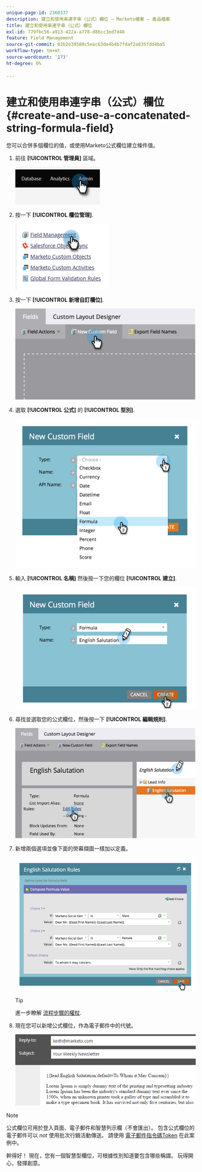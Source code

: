```yaml
---
unique-page-id: 2360337
description: 建立和使用串連字串（公式）欄位 — Marketo檔案 — 產品檔案
title: 建立和使用串連字串（公式）欄位
exl-id: 779fbc56-a913-422a-a778-d86cc3ed7d48
feature: Field Management
source-git-commit: 02b2e39580c5eac63de4b4b7fdaf2a835fdd4ba5
workflow-type: tm+mt
source-wordcount: '173'
ht-degree: 0%

---
```


# 建立和使用串連字串（公式）欄位 {#create-and-use-a-concatenated-string-formula-field}

您可以合併多個欄位的值，或使用Marketo公式欄位建立條件值。

1. 前往 **[!UICONTROL 管理員]** 區域。

   ![](assets/create-and-use-a-concatenated-string-formula-field-1.png)

1. 按一下 **[!UICONTROL 欄位管理]**.

   ![](assets/create-and-use-a-concatenated-string-formula-field-2.png)

1. 按一下 **[!UICONTROL 新增自訂欄位]**.

   ![](assets/create-and-use-a-concatenated-string-formula-field-3.png)

1. 選取 **[!UICONTROL 公式]** 的 **[!UICONTROL 型別]**.

   ![](assets/create-and-use-a-concatenated-string-formula-field-4.png)

1. 輸入 **[!UICONTROL 名稱]** 然後按一下您的欄位 **[!UICONTROL 建立]**.

   ![](assets/create-and-use-a-concatenated-string-formula-field-5.png)

1. 尋找並選取您的公式欄位，然後按一下 **[!UICONTROL 編輯規則]**.

   ![](assets/create-and-use-a-concatenated-string-formula-field-6.png)

1. 新增兩個選項並像下面的熒幕擷圖一樣加以定義。

   ![](assets/create-and-use-a-concatenated-string-formula-field-7.png)

   >[!TIP]
   >
   >進一步瞭解 [流程步驟的權杖](/help/marketo/product-docs/core-marketo-concepts/smart-campaigns/flow-actions/use-tokens-in-flow-steps.md).

1. 現在您可以新增公式欄位，作為電子郵件中的代號。

   ![](assets/create-and-use-a-concatenated-string-formula-field-8.png)

>[!NOTE]
>
>公式欄位可用於登入頁面、電子郵件和智慧列示欄（不會匯出）。 包含公式欄位的電子郵件可以 _not_ 使用批次行銷活動傳送。 請使用 [電子郵件指令碼Token](/help/marketo/product-docs/email-marketing/general/using-tokens/create-an-email-script-token.md) 在此案例中。

幹得好！ 現在，您有一個智慧型欄位，可根據性別知道要包含哪些稱謂。 玩得開心，發揮創意。
